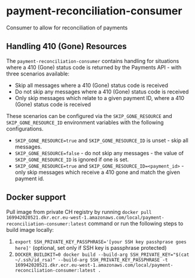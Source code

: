 # payment-reconciliation-consumer
Consumer to allow for reconciliation of payments

## Handling 410 (Gone) Resources
The `payment-reconciliation-consumer` contains handling for situations where a 410 (Gone) status code is returned by the Payments API - with three scenarios available:

* Skip all messages where a 410 (Gone) status code is received
* Do not skip any messages where a 410 (Gone) status code is received
* Only skip messages which relate to a given payment ID, where a 410 (Gone) status code is received

These scenarios can be configured via the `SKIP_GONE_RESOURCE` and `SKIP_GONE_RESOURCE_ID` environment variables with the following configurations.

* `SKIP_GONE_RESOURCE=true` and `SKIP_GONE_RESOURCE_ID` is unset - skip all messages.
* `SKIP_GONE_RESOURCE=false` - do not skip any messages - the value of `SKIP_GONE_RESOURCE_ID` is ignored if one is set.
* `SKIP_GONE_RESOURCE=true` and `SKIP_GONE_RESOURCE_ID=<payment_id>` - only skip messages which receive a 410 gone and match the given payment id.


## Docker support

Pull image from private CH registry by running `docker pull 169942020521.dkr.ecr.eu-west-1.amazonaws.com/local/payment-reconciliation-consumer:latest` command or run the following steps to build image locally:

1. `export SSH_PRIVATE_KEY_PASSPHRASE='[your SSH key passhprase goes here]'` (optional, set only if SSH key is passphrase protected)
2. `DOCKER_BUILDKIT=0 docker build --build-arg SSH_PRIVATE_KEY="$(cat ~/.ssh/id_rsa)" --build-arg SSH_PRIVATE_KEY_PASSPHRASE -t 169942020521.dkr.ecr.eu-west-1.amazonaws.com/local/payment-reconciliation-consumer:latest .`
